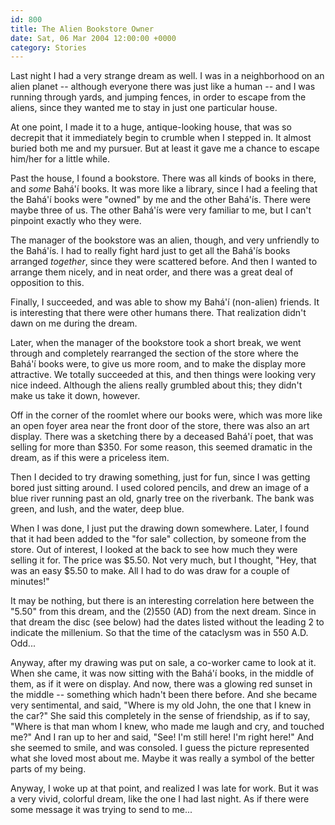 ```yaml
---
id: 800
title: The Alien Bookstore Owner
date: Sat, 06 Mar 2004 12:00:00 +0000
category: Stories
---
```


Last night I had a very strange dream as well.  I was in a neighborhood
on an alien planet -- although everyone there was just like a human --
and I was running through yards, and jumping fences, in order to escape
from the aliens, since they wanted me to stay in just one particular
house.

At one point, I made it to a huge, antique-looking house, that was so
decrepit that it immediately begin to crumble when I stepped in.  It
almost buried both me and my pursuer.  But at least it gave me a chance
to escape him/her for a little while.

Past the house, I found a bookstore.  There was all kinds of books in
there, and *some* Bahá'í books.  It was more like a library, since I had a
feeling that the Bahá'í books were "owned" by me and the other Bahá'ís.
There were maybe three of us.  The other Bahá'ís were very familiar to
me, but I can't pinpoint exactly who they were.

The manager of the bookstore was an alien, though, and very unfriendly
to the Bahá'ís.  I had to really fight hard just to get all the Bahá'ís
books arranged *together*, since they were scattered before.  And then I
wanted to arrange them nicely, and in neat order, and there was a great
deal of opposition to this.

Finally, I succeeded, and was able to show my Bahá'í (non-alien)
friends.  It is interesting that there were other humans there.  That
realization didn't dawn on me during the dream.

Later, when the manager of the bookstore took a short break, we went
through and completely rearranged the section of the store where the
Bahá'í books were, to give us more room, and to make the display more
attractive.  We totally succeeded at this, and then things were looking
very nice indeed.  Although the aliens really grumbled about this; they
didn't make us take it down, however.

Off in the corner of the roomlet where our books were, which was more
like an open foyer area near the front door of the store, there was also
an art display.  There was a sketching there by a deceased Bahá'í poet,
that was selling for more than $350.  For some reason, this seemed
dramatic in the dream, as if this were a priceless item.

Then I decided to try drawing something, just for fun, since I was
getting bored just sitting around.  I used colored pencils, and drew an
image of a blue river running past an old, gnarly tree on the riverbank.
The bank was green, and lush, and the water, deep blue.

When I was done, I just put the drawing down somewhere.  Later, I found
that it had been added to the "for sale" collection, by someone from the
store.  Out of interest, I looked at the back to see how much they were
selling it for.  The price was $5.50.  Not very much, but I thought,
"Hey, that was an easy $5.50 to make.  All I had to do was draw for a
couple of minutes!"

It may be nothing, but there is an interesting correlation here between
the "5.50" from this dream, and the (2)550 (AD) from the next dream.
Since in that dream the disc (see below) had the dates listed without
the leading 2 to indicate the millenium.  So that the time of the
cataclysm was in 550 A.D.  Odd...

Anyway, after my drawing was put on sale, a co-worker came to look at
it.  When she came, it was now sitting with the Bahá'í books, in the
middle of them, as if it were on display.  And now, there was a glowing
red sunset in the middle -- something which hadn't been there before.
And she became very sentimental, and said, "Where is my old John, the
one that I knew in the car?"  She said this completely in the sense of
friendship, as if to say, "Where is that man whom I knew, who made me
laugh and cry, and touched me?"  And I ran up to her and said, "See!
I'm still here!  I'm right here!"  And she seemed to smile, and was
consoled.  I guess the picture represented what she loved most about me.
Maybe it was really a symbol of the better parts of my being.

Anyway, I woke up at that point, and realized I was late for work.  But
it was a very vivid, colorful dream, like the one I had last night.  As
if there were some message it was trying to send to me...


